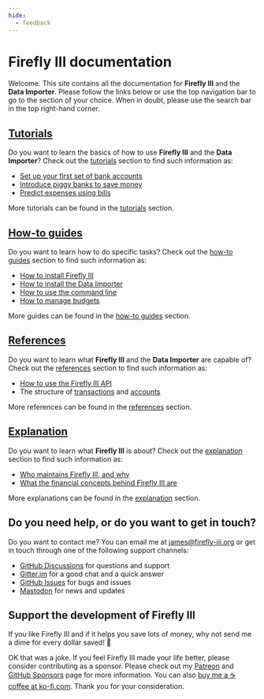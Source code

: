 ```yaml
---
hide:
  - feedback
---
```


# Firefly III documentation

Welcome. This site contains all the documentation for **Firefly III** and the **Data Importer**. Please follow the links below or use the top navigation bar to go to the section of your choice. When in doubt, please use the search bar in the top right-hand corner.

## [Tutorials](tutorials/index.md)

Do you want to learn the basics of how to use **Firefly III** and the **Data Importer**? Check out the [tutorials](tutorials/index.md) section to find such information as:

- [Set up your first set of bank accounts](tutorials/finances/first-steps.md)
- [Introduce piggy banks to save money](tutorials/finances/piggy-bank.md)
- [Predict expenses using bills](tutorials/finances/bill.md)

More tutorials can be found in the [tutorials](tutorials/index.md) section.

## [How-to guides](how-to/index.md)

Do you want to learn how to do specific tasks? Check out the [how-to guides](how-to/index.md) section to find such information as:

- [How to install Firefly III](how-to/firefly-iii/installation/docker.md)
- [How to install the Data Importer](how-to/data-importer/installation/docker.md)
- [How to use the command line](how-to/firefly-iii/features/cli.md)
- [How to manage budgets](how-to/firefly-iii/finances/budgets.md)

More guides can be found in the [how-to guides](how-to/index.md) section.

## [References](references/index.md)

Do you want to learn what **Firefly III** and the **Data Importer** are capable of? Check out the [references](references/index.md) section to find such information as:

- [How to use the Firefly III API](references/firefly-iii/api/index.md)
- The structure of [transactions](references/firefly-iii/transaction-types.md) and [accounts](references/firefly-iii/account-types.md)

More references can be found in the [references](references/index.md) section.

## [Explanation](explanation/index.md)

Do you want to learn what **Firefly III** is about? Check out the [explanation](explanation/index.md) section to find such information as:

- [Who maintains Firefly III, and why](explanation/support.md)
- [What the financial concepts behind Firefly III are](explanation/financial-concepts/transactions.md)

More explanations can be found in the [explanation](explanation/index.md) section.

<!-- HELP TEXT -->

## Do you need help, or do you want to get in touch?

Do you want to contact me? You can email me at [james@firefly-iii.org](mailto:james@firefly-iii.org) or get in touch through one of the following support channels:

- [GitHub Discussions](https://github.com/firefly-iii/firefly-iii/discussions/) for questions and support
- [Gitter.im](https://gitter.im/firefly-iii/firefly-iii) for a good chat and a quick answer
- [GitHub Issues](https://github.com/firefly-iii/firefly-iii/issues) for bugs and issues
- <a rel="me" href="https://fosstodon.org/@ff3">Mastodon</a> for news and updates

<!-- END OF HELP TEXT -->

<!-- SPONSOR TEXT -->

## Support the development of Firefly III

If you like Firefly III and if it helps you save lots of money, why not send me a dime for every dollar saved! 🥳

OK that was a joke. If you feel Firefly III made your life better, please consider contributing as a sponsor. Please check out my [Patreon](https://www.patreon.com/jc5) and [GitHub Sponsors](https://github.com/sponsors/JC5) page for more information. You can also [buy me a ☕️ coffee at ko-fi.com](https://ko-fi.com/Q5Q5R4SH1). Thank you for your consideration.

<!-- END OF SPONSOR TEXT -->

